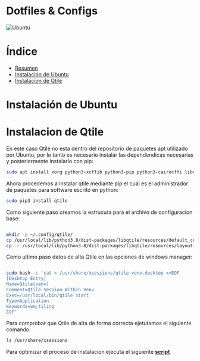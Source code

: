 # Dotfiles & Configs

![Ubuntu](https://user-images.githubusercontent.com/76860968/140549874-a8372941-339c-40ad-b636-9535f998dcc1.png)

# Índice

- [Resumen](#resumen)
- [Instalación de Ubuntu](#instalación-de-ubuntu)
- [Instalacion de Qtile](#instalacion-de-qtile)




# Instalación de Ubuntu





# Instalacion de Qtile

En este caso Qtile no esta dentro del repositorio de paquetes apt utilizado por Ubuntu, por lo tanto es necesario instalar las dependendicas necesarias y posteriormente instalarlo con pip:

```bash
sudo apt install xorg python3-xcffib python3-pip python3-cairocffi libcairo2 lightdm python3-psutil
```
Ahora procedemos a instalar qtile mediante pip el cual es el administrador de paquetes para software escrito en python:

```bash
sudo pip3 install qtile
```
Como siguiente paso creamos la estrucura para el archivo de configuracion base:

```bash

mkdir -p ~/.config/qtile/
cp /usr/local/lib/python3.8/dist-packages/libqtile/resources/default_config.py ~/.config/qtile/config.ori
cp -r /usr/local/lib/python3.8/dist-packages/libqtile/resources/layout-icons/ .config/qtile/icons

```
Como ultimo paso datos de alta Qtile en las opciones de windows manager:

```bash

sudo bash -c 'cat > /usr/share/xsessions/qtile-venv.desktop <<EOF
[Desktop Entry]
Name=Qtile(venv)
Comment=Qtile Session Within Venv
Exec=/usr/local/bin/qtile start
Type=Application
Keywords=wm;tiling
EOF'

```

Para comprobar que Qtile de alta de forma correcta ejetutamos el siguiente comando:

```bash
ls /usr/share/xsessions

```
Para optimizar el proceso de instalacion ejecuta el siguiente **[script](https://github.com/fernandopr11/dotfiles-fernando/blob/ubuntu/install-qtile.sh)**







